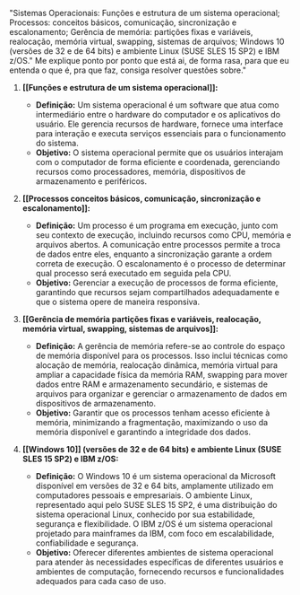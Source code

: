 "Sistemas Operacionais: Funções e estrutura de um sistema operacional; Processos: conceitos básicos, comunicação, sincronização e escalonamento; Gerência de memória: partições fixas e variáveis, realocação, memória virtual, swapping, sistemas de arquivos; Windows 10 (versões de 32 e de 64 bits) e ambiente Linux (SUSE SLES 15 SP2) e IBM z/OS." Me explique ponto por ponto que está ai, de forma rasa, para que eu entenda o que é, pra que faz, consiga resolver questões sobre."

1. **[[Funções e estrutura de um sistema operacional]]:**
    
    - **Definição:** Um sistema operacional é um software que atua como intermediário entre o hardware do computador e os aplicativos do usuário. Ele gerencia recursos de hardware, fornece uma interface para interação e executa serviços essenciais para o funcionamento do sistema.
    - **Objetivo:** O sistema operacional permite que os usuários interajam com o computador de forma eficiente e coordenada, gerenciando recursos como processadores, memória, dispositivos de armazenamento e periféricos.
2. **[[Processos conceitos básicos, comunicação, sincronização e escalonamento]]:**
    
    - **Definição:** Um processo é um programa em execução, junto com seu contexto de execução, incluindo recursos como CPU, memória e arquivos abertos. A comunicação entre processos permite a troca de dados entre eles, enquanto a sincronização garante a ordem correta de execução. O escalonamento é o processo de determinar qual processo será executado em seguida pela CPU.
    - **Objetivo:** Gerenciar a execução de processos de forma eficiente, garantindo que recursos sejam compartilhados adequadamente e que o sistema opere de maneira responsiva.
3. **[[Gerência de memória partições fixas e variáveis, realocação, memória virtual, swapping, sistemas de arquivos]]:**
    
    - **Definição:** A gerência de memória refere-se ao controle do espaço de memória disponível para os processos. Isso inclui técnicas como alocação de memória, realocação dinâmica, memória virtual para ampliar a capacidade física da memória RAM, swapping para mover dados entre RAM e armazenamento secundário, e sistemas de arquivos para organizar e gerenciar o armazenamento de dados em dispositivos de armazenamento.
    - **Objetivo:** Garantir que os processos tenham acesso eficiente à memória, minimizando a fragmentação, maximizando o uso da memória disponível e garantindo a integridade dos dados.
4. **[[Windows 10]] (versões de 32 e de 64 bits) e ambiente Linux (SUSE SLES 15 SP2) e IBM z/OS:**
    
    - **Definição:** O Windows 10 é um sistema operacional da Microsoft disponível em versões de 32 e 64 bits, amplamente utilizado em computadores pessoais e empresariais. O ambiente Linux, representado aqui pelo SUSE SLES 15 SP2, é uma distribuição do sistema operacional Linux, conhecido por sua estabilidade, segurança e flexibilidade. O IBM z/OS é um sistema operacional projetado para mainframes da IBM, com foco em escalabilidade, confiabilidade e segurança.
    - **Objetivo:** Oferecer diferentes ambientes de sistema operacional para atender às necessidades específicas de diferentes usuários e ambientes de computação, fornecendo recursos e funcionalidades adequados para cada caso de uso.